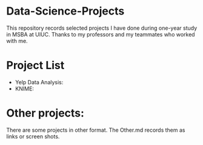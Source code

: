 # Data-Science-Projects
This repository records selected projects I have done during one-year study in MSBA at UIUC. Thanks to my professors and my teammates who worked with me.

# Project List
- Yelp Data Analysis: 
- KNIME: 

# Other projects:
There are some projects in other format. The Other.md records them as links or screen shots.

